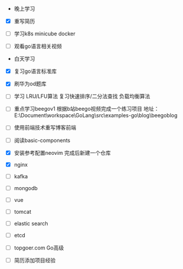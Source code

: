 + 晚上学习
- [x] 重写简历

- [ ] 学习k8s minicube docker

- [ ] 观看go语言相关视频
+ 白天学习
- [x] 复习go语言标准库

- [x] 刷华为od题库 

- [ ] 学习 LRU/LFU算法 复习快速排序/二分法查找 负载均衡算法

- [ ] 重点学习beegov1 根据b站beego视频完成一个练习项目 地址：E:\Document\workspace\GoLang\src\examples-go\blog\beegoblog

- [ ] 使用前端技术重写博客前端

- [ ] 阅读basic-components

- [x] 安装参考配置neovim 完成后新建一个仓库

- [x] nginx

- [ ] kafka

- [ ] mongodb

- [ ] vue

- [ ] tomcat

- [ ] elastic search

- [ ] etcd

- [ ] topgoer.com Go高级

- [ ] 简历添加项目经验
